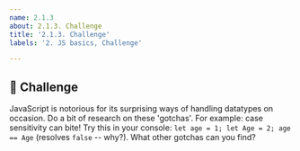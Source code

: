 ```yaml
---
name: 2.1.3
about: 2.1.3. Challenge
title: '2.1.3. Challenge'
labels: '2. JS basics, Challenge'

---
```

## 🚀 Challenge

JavaScript is notorious for its surprising ways of handling datatypes on occasion. Do a bit of research on these 'gotchas'. For example: case sensitivity can bite! Try this in your console: `let age = 1; let Age = 2; age == Age` (resolves `false` -- why?). What other gotchas can you find?
